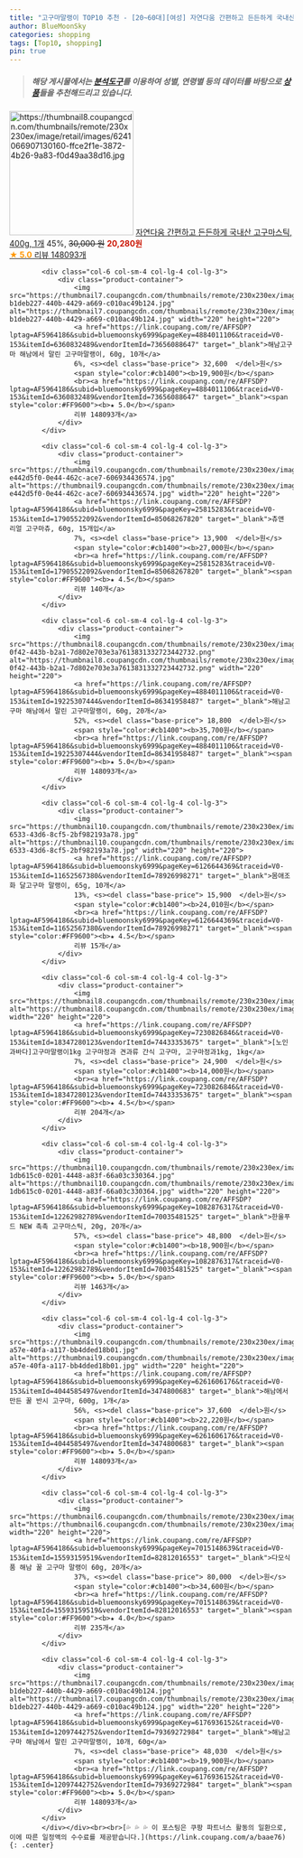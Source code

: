```yaml
---
title: "고구마말랭이 TOP10 추천 - [20~60대][여성] 자연다움 간편하고 든든하게 국내산 고구마스틱, 400g, 1개"
author: BlueMoonSky
categories: shopping
tags: [Top10, shopping]
pin: true
---
```


> ##### 해당 게시물에서는 [**분석도구**](https://itemscout.io/)를 이용하여 **성별**, **연령별** 등의 데이터를 바탕으로 [**상품**](https://link.coupang.com/a/baae76)들을 추천해드리고 있습니다.
<div class="container"><div class="row">
            <div class="col-6 col-sm-4 col-lg-4 col-lg-3">
                <div class="product-container">
                    <img src="https://thumbnail8.coupangcdn.com/thumbnails/remote/230x230ex/image/retail/images/6241066907130160-ffce2f1e-3872-4b26-9a83-f0d49aa38d16.jpg" alt="https://thumbnail8.coupangcdn.com/thumbnails/remote/230x230ex/image/retail/images/6241066907130160-ffce2f1e-3872-4b26-9a83-f0d49aa38d16.jpg" width="220" height="220">
                    <a href="https://link.coupang.com/re/AFFSDP?lptag=AF5964186&subid=bluemoonsky6999&pageKey=2286102465&traceid=V0-153&itemId=19282628285&vendorItemId=71914093845" target="_blank">자연다움 간편하고 든든하게 국내산 고구마스틱, 400g, 1개</a>
                    45%, <s><del class="base-price"> 30,000  </del>원</s> 
                    <span style="color:#cb1400"><b>20,280원</b></span>
                    <br><a href="https://link.coupang.com/re/AFFSDP?lptag=AF5964186&subid=bluemoonsky6999&pageKey=2286102465&traceid=V0-153&itemId=19282628285&vendorItemId=71914093845" target="_blank"><span style="color:#FF9600"><b>★ 5.0</b></span>
                    리뷰 148093개</a>
                </div>
            </div>
            
            <div class="col-6 col-sm-4 col-lg-4 col-lg-3">
                <div class="product-container">
                    <img src="https://thumbnail7.coupangcdn.com/thumbnails/remote/230x230ex/image/retail/images/504212952931897-b1deb227-440b-4429-a669-c010ac49b124.jpg" alt="https://thumbnail7.coupangcdn.com/thumbnails/remote/230x230ex/image/retail/images/504212952931897-b1deb227-440b-4429-a669-c010ac49b124.jpg" width="220" height="220">
                    <a href="https://link.coupang.com/re/AFFSDP?lptag=AF5964186&subid=bluemoonsky6999&pageKey=4884011106&traceid=V0-153&itemId=6360832489&vendorItemId=73656088647" target="_blank">해남고구마 해남에서 말린 고구마말랭이, 60g, 10개</a>
                    6%, <s><del class="base-price"> 32,600  </del>원</s> 
                    <span style="color:#cb1400"><b>19,900원</b></span>
                    <br><a href="https://link.coupang.com/re/AFFSDP?lptag=AF5964186&subid=bluemoonsky6999&pageKey=4884011106&traceid=V0-153&itemId=6360832489&vendorItemId=73656088647" target="_blank"><span style="color:#FF9600"><b>★ 5.0</b></span>
                    리뷰 148093개</a>
                </div>
            </div>
            
            <div class="col-6 col-sm-4 col-lg-4 col-lg-3">
                <div class="product-container">
                    <img src="https://thumbnail9.coupangcdn.com/thumbnails/remote/230x230ex/image/retail/images/156188619879162-e442d5f0-0e44-462c-ace7-606934436574.jpg" alt="https://thumbnail9.coupangcdn.com/thumbnails/remote/230x230ex/image/retail/images/156188619879162-e442d5f0-0e44-462c-ace7-606934436574.jpg" width="220" height="220">
                    <a href="https://link.coupang.com/re/AFFSDP?lptag=AF5964186&subid=bluemoonsky6999&pageKey=25815283&traceid=V0-153&itemId=17905522092&vendorItemId=85068267820" target="_blank">츄앤 리얼 고구마츄, 60g, 15개입</a>
                    7%, <s><del class="base-price"> 13,900  </del>원</s> 
                    <span style="color:#cb1400"><b>27,000원</b></span>
                    <br><a href="https://link.coupang.com/re/AFFSDP?lptag=AF5964186&subid=bluemoonsky6999&pageKey=25815283&traceid=V0-153&itemId=17905522092&vendorItemId=85068267820" target="_blank"><span style="color:#FF9600"><b>★ 4.5</b></span>
                    리뷰 140개</a>
                </div>
            </div>
            
            <div class="col-6 col-sm-4 col-lg-4 col-lg-3">
                <div class="product-container">
                    <img src="https://thumbnail8.coupangcdn.com/thumbnails/remote/230x230ex/image/retail/images/2eba8701-0f42-443b-b2a1-7d802e703e3a7613831332723442732.png" alt="https://thumbnail8.coupangcdn.com/thumbnails/remote/230x230ex/image/retail/images/2eba8701-0f42-443b-b2a1-7d802e703e3a7613831332723442732.png" width="220" height="220">
                    <a href="https://link.coupang.com/re/AFFSDP?lptag=AF5964186&subid=bluemoonsky6999&pageKey=4884011106&traceid=V0-153&itemId=19225307444&vendorItemId=86341958487" target="_blank">해남고구마 해남에서 말린 고구마말랭이, 60g, 20개</a>
                    52%, <s><del class="base-price"> 18,800  </del>원</s> 
                    <span style="color:#cb1400"><b>35,700원</b></span>
                    <br><a href="https://link.coupang.com/re/AFFSDP?lptag=AF5964186&subid=bluemoonsky6999&pageKey=4884011106&traceid=V0-153&itemId=19225307444&vendorItemId=86341958487" target="_blank"><span style="color:#FF9600"><b>★ 5.0</b></span>
                    리뷰 148093개</a>
                </div>
            </div>
            
            <div class="col-6 col-sm-4 col-lg-4 col-lg-3">
                <div class="product-container">
                    <img src="https://thumbnail10.coupangcdn.com/thumbnails/remote/230x230ex/image/retail/images/2021/10/15/18/2/8dc6a549-6533-43d6-8cf5-2bf982193a78.jpg" alt="https://thumbnail10.coupangcdn.com/thumbnails/remote/230x230ex/image/retail/images/2021/10/15/18/2/8dc6a549-6533-43d6-8cf5-2bf982193a78.jpg" width="220" height="220">
                    <a href="https://link.coupang.com/re/AFFSDP?lptag=AF5964186&subid=bluemoonsky6999&pageKey=6126644369&traceid=V0-153&itemId=11652567380&vendorItemId=78926998271" target="_blank">몸애조화 달고구마 말랭이, 65g, 10개</a>
                    13%, <s><del class="base-price"> 15,900  </del>원</s> 
                    <span style="color:#cb1400"><b>24,010원</b></span>
                    <br><a href="https://link.coupang.com/re/AFFSDP?lptag=AF5964186&subid=bluemoonsky6999&pageKey=6126644369&traceid=V0-153&itemId=11652567380&vendorItemId=78926998271" target="_blank"><span style="color:#FF9600"><b>★ 4.5</b></span>
                    리뷰 15개</a>
                </div>
            </div>
            
            <div class="col-6 col-sm-4 col-lg-4 col-lg-3">
                <div class="product-container">
                    <img src="https://thumbnail8.coupangcdn.com/thumbnails/remote/230x230ex/image/vendor_inventory/3cd2/ac192c442906af07d34b743e2a30df19b070fa9d26faac29d46a5b9a0ef3.jpg" alt="https://thumbnail8.coupangcdn.com/thumbnails/remote/230x230ex/image/vendor_inventory/3cd2/ac192c442906af07d34b743e2a30df19b070fa9d26faac29d46a5b9a0ef3.jpg" width="220" height="220">
                    <a href="https://link.coupang.com/re/AFFSDP?lptag=AF5964186&subid=bluemoonsky6999&pageKey=7230826846&traceid=V0-153&itemId=18347280123&vendorItemId=74433353675" target="_blank">[노인과바다]고구마말랭이1kg 고구마정과 견과류 간식 고구마, 고구마정과1kg, 1kg</a>
                    7%, <s><del class="base-price"> 24,900  </del>원</s> 
                    <span style="color:#cb1400"><b>14,000원</b></span>
                    <br><a href="https://link.coupang.com/re/AFFSDP?lptag=AF5964186&subid=bluemoonsky6999&pageKey=7230826846&traceid=V0-153&itemId=18347280123&vendorItemId=74433353675" target="_blank"><span style="color:#FF9600"><b>★ 4.5</b></span>
                    리뷰 204개</a>
                </div>
            </div>
            
            <div class="col-6 col-sm-4 col-lg-4 col-lg-3">
                <div class="product-container">
                    <img src="https://thumbnail10.coupangcdn.com/thumbnails/remote/230x230ex/image/retail/images/2515477593367421-1db615c0-0201-4448-a83f-66a03c330364.jpg" alt="https://thumbnail10.coupangcdn.com/thumbnails/remote/230x230ex/image/retail/images/2515477593367421-1db615c0-0201-4448-a83f-66a03c330364.jpg" width="220" height="220">
                    <a href="https://link.coupang.com/re/AFFSDP?lptag=AF5964186&subid=bluemoonsky6999&pageKey=1082876317&traceid=V0-153&itemId=12262982789&vendorItemId=70035481525" target="_blank">한울푸드 NEW 촉촉 고구마스틱, 20g, 20개</a>
                    57%, <s><del class="base-price"> 48,800  </del>원</s> 
                    <span style="color:#cb1400"><b>18,900원</b></span>
                    <br><a href="https://link.coupang.com/re/AFFSDP?lptag=AF5964186&subid=bluemoonsky6999&pageKey=1082876317&traceid=V0-153&itemId=12262982789&vendorItemId=70035481525" target="_blank"><span style="color:#FF9600"><b>★ 5.0</b></span>
                    리뷰 1463개</a>
                </div>
            </div>
            
            <div class="col-6 col-sm-4 col-lg-4 col-lg-3">
                <div class="product-container">
                    <img src="https://thumbnail9.coupangcdn.com/thumbnails/remote/230x230ex/image/product/image/vendoritem/2019/03/29/3474800683/738339e8-a57e-40fa-a117-bb4dded18b01.jpg" alt="https://thumbnail9.coupangcdn.com/thumbnails/remote/230x230ex/image/product/image/vendoritem/2019/03/29/3474800683/738339e8-a57e-40fa-a117-bb4dded18b01.jpg" width="220" height="220">
                    <a href="https://link.coupang.com/re/AFFSDP?lptag=AF5964186&subid=bluemoonsky6999&pageKey=6261606176&traceid=V0-153&itemId=4044585497&vendorItemId=3474800683" target="_blank">해남에서 만든 꿀 반시 고구마, 600g, 1개</a>
                    56%, <s><del class="base-price"> 37,600  </del>원</s> 
                    <span style="color:#cb1400"><b>22,220원</b></span>
                    <br><a href="https://link.coupang.com/re/AFFSDP?lptag=AF5964186&subid=bluemoonsky6999&pageKey=6261606176&traceid=V0-153&itemId=4044585497&vendorItemId=3474800683" target="_blank"><span style="color:#FF9600"><b>★ 5.0</b></span>
                    리뷰 148093개</a>
                </div>
            </div>
            
            <div class="col-6 col-sm-4 col-lg-4 col-lg-3">
                <div class="product-container">
                    <img src="https://thumbnail6.coupangcdn.com/thumbnails/remote/230x230ex/image/vendor_inventory/a31c/0d23094ac3081c44ce156514a0b81b9d9bb0f0d9c76c9394ab6302123965.jpg" alt="https://thumbnail6.coupangcdn.com/thumbnails/remote/230x230ex/image/vendor_inventory/a31c/0d23094ac3081c44ce156514a0b81b9d9bb0f0d9c76c9394ab6302123965.jpg" width="220" height="220">
                    <a href="https://link.coupang.com/re/AFFSDP?lptag=AF5964186&subid=bluemoonsky6999&pageKey=7015148639&traceid=V0-153&itemId=15593159519&vendorItemId=82812016553" target="_blank">다모식품 해남 꿀 고구마 말랭이 60g, 20개</a>
                    37%, <s><del class="base-price"> 80,000  </del>원</s> 
                    <span style="color:#cb1400"><b>34,600원</b></span>
                    <br><a href="https://link.coupang.com/re/AFFSDP?lptag=AF5964186&subid=bluemoonsky6999&pageKey=7015148639&traceid=V0-153&itemId=15593159519&vendorItemId=82812016553" target="_blank"><span style="color:#FF9600"><b>★ 4.0</b></span>
                    리뷰 235개</a>
                </div>
            </div>
            
            <div class="col-6 col-sm-4 col-lg-4 col-lg-3">
                <div class="product-container">
                    <img src="https://thumbnail7.coupangcdn.com/thumbnails/remote/230x230ex/image/retail/images/504212952931897-b1deb227-440b-4429-a669-c010ac49b124.jpg" alt="https://thumbnail7.coupangcdn.com/thumbnails/remote/230x230ex/image/retail/images/504212952931897-b1deb227-440b-4429-a669-c010ac49b124.jpg" width="220" height="220">
                    <a href="https://link.coupang.com/re/AFFSDP?lptag=AF5964186&subid=bluemoonsky6999&pageKey=6176936152&traceid=V0-153&itemId=12097442752&vendorItemId=79369272984" target="_blank">해남고구마 해남에서 말린 고구마말랭이, 10개, 60g</a>
                    7%, <s><del class="base-price"> 48,030  </del>원</s> 
                    <span style="color:#cb1400"><b>19,900원</b></span>
                    <br><a href="https://link.coupang.com/re/AFFSDP?lptag=AF5964186&subid=bluemoonsky6999&pageKey=6176936152&traceid=V0-153&itemId=12097442752&vendorItemId=79369272984" target="_blank"><span style="color:#FF9600"><b>★ 5.0</b></span>
                    리뷰 148093개</a>
                </div>
            </div>
            </div></div><br><br>[💦 💦 💦 이 포스팅은 쿠팡 파트너스 활동의 일환으로, 이에 따른 일정액의 수수료를 제공받습니다.](https://link.coupang.com/a/baae76){: .center}